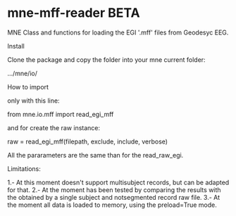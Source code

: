 # mne-mff-reader  BETA

MNE Class and functions for loading the EGI '.mff' files from Geodesyc EEG. 

Install

Clone the package and copy the folder into your mne current folder:

.../mne/io/

How to import

only with this line:

from mne.io.mff import read_egi_mff

and for create the raw instance:

raw = read_egi_mff(filepath, exclude, include, verbose)

All the pararameters are the same than for the read_raw_egi.


Limitations:

1.- At this moment doesn't support multisubject records, but can be adapted for that.
2.- At the moment has been tested by comparing the results with the obtained by a single subject and notsegmented record raw file.
3.- At the moment all data is loaded to memory, using the preload=True mode.
